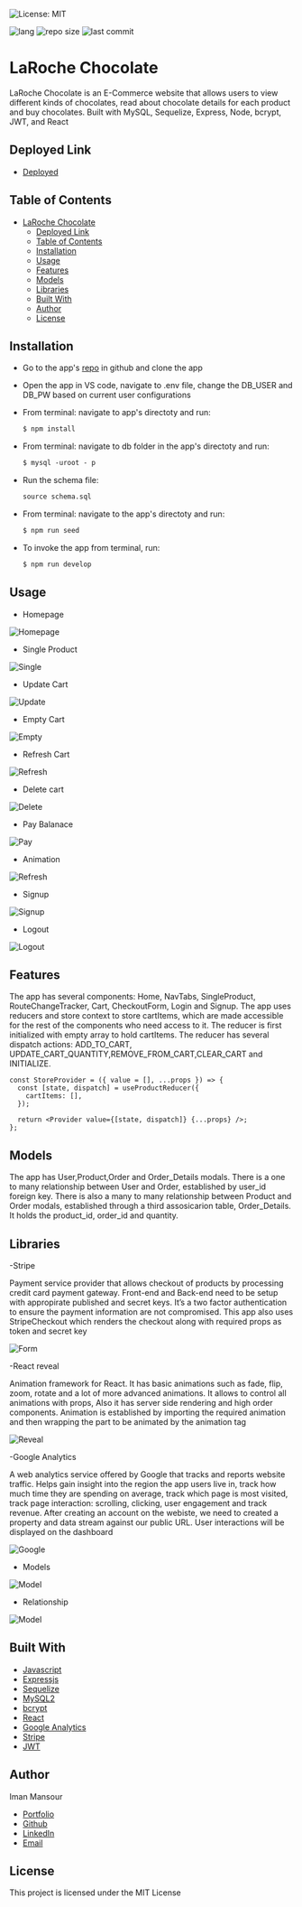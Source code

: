 ![License: MIT](https://img.shields.io/badge/License-MIT-yellow.svg)

![lang](https://img.shields.io/github/languages/top/imanmansour86/choco-commerce)
![repo size](https://img.shields.io/github/repo-size/imanmansour86/choco-commerce)
![last commit](https://img.shields.io/github/last-commit/imanmansour86/choco-commerce)

# LaRoche Chocolate

LaRoche Chocolate is an E-Commerce website that allows users to view different kinds of chocolates, read about chocolate details for each product and buy chocolates. Built with MySQL, Sequelize, Express, Node, bcrypt, JWT, and React

## Deployed Link

- [Deployed](https://peaceful-gorge-21480.herokuapp.com/)

## Table of Contents

- [LaRoche Chocolate](#laroche-chocolate)
  - [Deployed Link](#deployed-link)
  - [Table of Contents](#table-of-contents)
  - [Installation](#installation)
  - [Usage](#usage)
  - [Features](#features)
  - [Models](#models)
  - [Libraries](#libraries)
  - [Built With](#built-with)
  - [Author](#author)
  - [License](#license)

## Installation

- Go to the app's [repo](https://github.com/imanmansour86/choco-commerce) in github and clone the app
- Open the app in VS code, navigate to .env file, change the DB_USER and DB_PW based on current user configurations
- From terminal: navigate to app's directoty and run:

  ```md
  $ npm install
  ```

- From terminal: navigate to db folder in the app's directoty and run:

  ```md
  $ mysql -uroot - p
  ```

- Run the schema file:

  ```md
  source schema.sql
  ```

- From terminal: navigate to the app's directoty and run:

  ```md
  $ npm run seed
  ```

- To invoke the app from terminal, run:

  ```md
  $ npm run develop
  ```

## Usage

- Homepage

![Homepage](/client/public/assets/get%20all%20products.gif)

- Single Product

![Single](/client/public/assets/singleProduct.gif)

- Update Cart

![Update](/client/public/assets/update%20quantity.gif)

- Empty Cart

![Empty](/client/public/assets/emptycart.gif)

- Refresh Cart

![Refresh](/client/public/assets/refresh.gif)

- Delete cart

![Delete](/client/public/assets/delete%20from%20cart.gif)

- Pay Balanace

![Pay](/client/public/assets/pay%20balances.gif)

- Animation

![Refresh](/client/public/assets/animation.gif)

- Signup

![Signup](/client/public/assets/signup.gif)

- Logout

![Logout](/client/public/assets/logout.gif)

## Features

The app has several components: Home, NavTabs, SingleProduct, RouteChangeTracker, Cart, CheckoutForm, Login and Signup. The app uses reducers and store context to store cartItems, which are made accessible for the rest of the components who need access to it. The reducer is first initialized with empty array to hold cartItems. The reducer has several dispatch actions: ADD_TO_CART, UPDATE_CART_QUANTITY,REMOVE_FROM_CART,CLEAR_CART and INITIALIZE.

```
const StoreProvider = ({ value = [], ...props }) => {
  const [state, dispatch] = useProductReducer({
    cartItems: [],
  });

  return <Provider value={[state, dispatch]} {...props} />;
};
```

## Models

The app has User,Product,Order and Order_Details modals. There is a one to many relationship between User and Order, established by user_id foreign key. There is also a many to many relationship between Product and Order modals, established through a third assosicarion table, Order_Details. It holds the product_id, order_id and quantity.

## Libraries

-Stripe

Payment service provider that allows checkout of products by processing credit card payment gateway. Front-end and Back-end need to be setup with appropirate published and secret keys. It’s a two factor authentication to ensure the payment information are not compromised. This app also uses StripeCheckout which renders the checkout along with required props as token and secret key

![Form](/client/public/assets/form.png)

-React reveal

Animation framework for React. It has basic animations such as fade, flip, zoom, rotate and a lot of more advanced animations. It allows to control all animations with props, Also it has server side rendering and high order components. Animation is established by importing the required animation and then wrapping the part to be animated by the animation tag

![Reveal](/client/public/assets/reveal.png)

-Google Analytics

A web analytics service offered by Google that tracks and reports website traffic. Helps gain insight into the region the app users live in, track how much time they are spending on average, track which page is most visited, track page interaction: scrolling, clicking, user engagement
and track revenue. After creating an account on the webiste, we need to created a property and data stream against our public URL. User interactions will be displayed on the dashboard

![Google](/client/public/assets/google.png)

- Models

![Model](/client/public/assets/modal.png)

- Relationship

![Model](/client/public/assets/relationship.png)

## Built With

- [Javascript](https://developer.mozilla.org/en-US/docs/Web/JavaScript)
- [Expressjs](https://expressjs.com/)
- [Sequelize](https://sequelize.org/)
- [MySQL2](https://www.npmjs.com/package/mysql2)
- [bcrypt](https://www.npmjs.com/package/bcrypt)
- [React](https://reactjs.org/)
- [Google Analytics](https://analytics.google.com/analytics/web/?_ga=2.149095414.1901556607.1647384686-1594085352.1647384686&_gac=1.81879652.1647405661.CjwKCAjw8sCRBhA6EiwA6_IF4WRaCIUfuLGza4ruSat8labJyk1d1_Bv8kGHKQf-gEAcoqxrebZ7wxoClWoQAvD_BwE#/p306851511/reports/intelligenthome)
- [Stripe](https://stripe.com/)
- [JWT](https://jwt.io/)

## Author

Iman Mansour

- [Portfolio](https://imanmansour86.github.io/react-portfolio/)
- [Github](https://github.com/imanmansour86)
- [LinkedIn](https://www.linkedin.com/in/iman-mansour-51391515/)
- [Email](mailto:imanmansour86@gmail.com)

## License

This project is licensed under the MIT License

